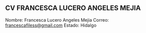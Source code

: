 ## CV FRANCESCA LUCERO ANGELES MEJIA
Nombre: Francesca Lucero Angeles Mejia
Correo: francescafiless@gmail.com
Estado: Hidalgo
